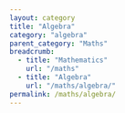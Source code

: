 ```yaml
---
layout: category
title: "Algebra"
category: "algebra"
parent_category: "Maths"
breadcrumb:
  - title: "Mathematics"
    url: "/maths"
  - title: "Algebra"
    url: "/maths/algebra/"
permalink: /maths/algebra/
---
```

